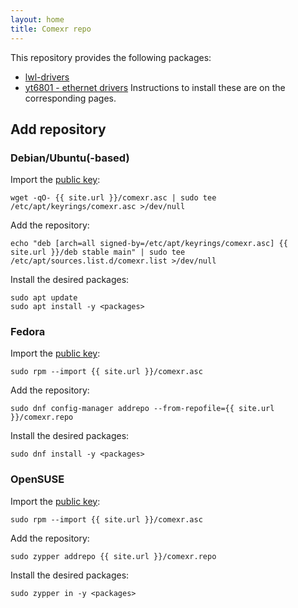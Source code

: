 ```yaml
---
layout: home
title: Comexr repo
---
```

This repository provides the following packages:
- [lwl-drivers](https://github.com/comexr/lwl-drivers)
- [yt6801 - ethernet drivers](https://github.com/comexr/yt6801)
Instructions to install these are on the corresponding pages.

## Add repository

### Debian/Ubuntu(-based)
Import the [public key](comexr.asc):
```
wget -qO- {{ site.url }}/comexr.asc | sudo tee /etc/apt/keyrings/comexr.asc >/dev/null
```
Add the repository:
```
echo "deb [arch=all signed-by=/etc/apt/keyrings/comexr.asc] {{ site.url }}/deb stable main" | sudo tee /etc/apt/sources.list.d/comexr.list >/dev/null
```
Install the desired packages:
```
sudo apt update
sudo apt install -y <packages>
```

### Fedora
Import the [public key](comexr.asc):
```
sudo rpm --import {{ site.url }}/comexr.asc
```
Add the repository:
```
sudo dnf config-manager addrepo --from-repofile={{ site.url }}/comexr.repo
```
Install the desired packages:
```
sudo dnf install -y <packages>
```

### OpenSUSE
Import the [public key](comexr.asc):
```
sudo rpm --import {{ site.url }}/comexr.asc
```
Add the repository:
```
sudo zypper addrepo {{ site.url }}/comexr.repo
```
Install the desired packages:
```
sudo zypper in -y <packages>
```

